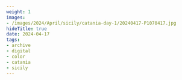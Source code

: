 ```yaml
---
weight: 1
images:
- /images/2024/April/sicily/catania-day-1/20240417-P1070417.jpg
hideTitle: true
date: 2024-04-17
tags:
- archive
- digital
- color
- catania
- sicily
---
```


